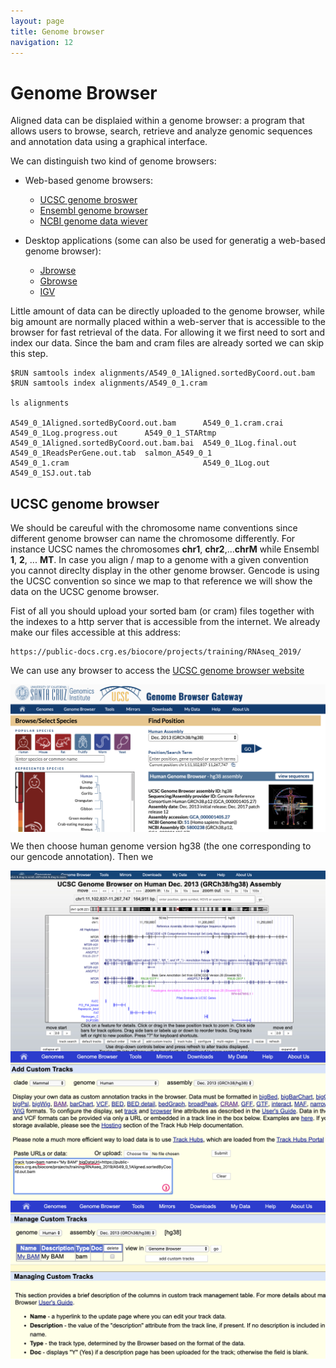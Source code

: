 ```yaml
---
layout: page
title: Genome browser 
navigation: 12
---
```


# Genome Browser
Aligned data can be displaied within a genome browser: a program that allows users to browse, search, retrieve and analyze genomic sequences and annotation data using a graphical interface.

We can distinguish two kind of genome browsers:
* Web-based genome browsers:
  * [UCSC genome broswer](https://genome-euro.ucsc.edu/cgi-bin/hgGateway?redirect=manual&source=genome.ucsc.edu)
  * [Ensembl genome browser](https://www.ensembl.org/index.html)
  * [NCBI genome data wiever](https://www.ncbi.nlm.nih.gov/genome/gdv/)

* Desktop applications (some can also be used for generatig a web-based genome browser):
  * [Jbrowse](https://jbrowse.org/)
  * [Gbrowse](http://gmod.org/wiki/GBrowse_2.0_HOWTO)
  * [IGV](https://software.broadinstitute.org/software/igv/)
  
Little amount of data can be directly uploaded to the genome browser, while big amount are normally placed within a web-server that is accessible to the browser for fast retrieval of the data. For allowing it we first need to sort and index our data. Since the bam and cram files are already sorted we can skip this step.

```{bash}
$RUN samtools index alignments/A549_0_1Aligned.sortedByCoord.out.bam
$RUN samtools index alignments/A549_0_1.cram       

ls alignments

A549_0_1Aligned.sortedByCoord.out.bam      A549_0_1.cram.crai     A549_0_1Log.progress.out      A549_0_1_STARtmp
A549_0_1Aligned.sortedByCoord.out.bam.bai  A549_0_1Log.final.out  A549_0_1ReadsPerGene.out.tab  salmon_A549_0_1
A549_0_1.cram                              A549_0_1Log.out        A549_0_1SJ.out.tab

```
## UCSC genome browser
We should be careuful with the chromosome name conventions since different genome browser can name the chromosome differently. For instance UCSC names the chromosomes **chr1**, **chr2**,...**chrM** while Ensembl **1**, **2**, ... **MT**. In case you align / map to a genome with a given convention you cannot direclty display in the other genome browser.
Gencode is using the UCSC convention so since we map to that reference we will show the data on the UCSC genome browser. 

Fist of all you should upload your sorted bam (or cram) files together with the indexes to a http server that is accessible from the internet. We already make our files accessible at this address:

```{bash}
https://public-docs.crg.es/biocore/projects/training/RNAseq_2019/
```

We can use any browser to access the [UCSC genome browser website](https://genome-euro.ucsc.edu/cgi-bin/hgGateway?redirect=manual&source=genome.ucsc.edu)

<img src="images/ucsc1.png"  align="middle" />

We then choose human genome version hg38 (the one corresponding to our gencode annotation). Then we  

<img src="images/ucsc2.png"  align="middle" />
<img src="images/ucsc3.png"  align="middle" />
<img src="images/ucsc4.png"  align="middle" />




